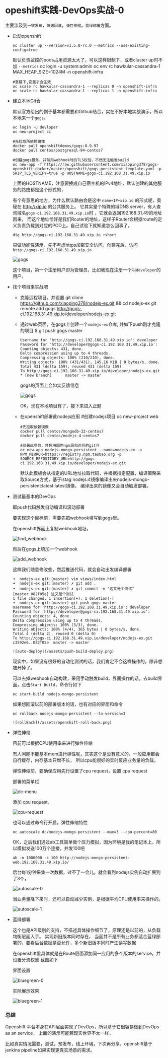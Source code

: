 # opeshift实践-DevOps实战-0

主要涉及到``一键发布``，``快速回滚``，``弹性伸缩``，``蓝绿部署``方面。


- 启动openshift

      oc cluster up --version=v1.5.0-rc.0 --metrics --use-existing-config=true

    默认负责监控的pods占用资源太大了，可以这样限制下，或者cluster up时不加 ``--metrics``
      oc login -u system:admin
      oc env rc hawkular-cassandra-1 MAX_HEAP_SIZE=1024M -n openshift-infra

      #重建下,变量才会生效
      oc scale rc hawkular-cassandra-1 --replicas 0 -n openshift-infra
      oc scale rc hawkular-cassandra-1 --replicas 1 -n openshift-infra

- 建立本地Git仓

  默认官方给出的例子基本都需要和Github结合，实在不好本地实战演示，所以本地来一个``gogs``。

      oc login -u devloper
      oc new-project ci

      #先拉取所依赖镜像
      docker pull openshiftdemos/gogs:0.9.97
      docker pull centos/postgresql-94-centos7

      #创建gogs服务，并禁用webhook时的TLS校验，不然无法触发build
      oc new-app -f https://raw.githubusercontent.com/xiaoping378/gogs-openshift-docker/master/openshift/gogs-persistent-template.yaml -p SKIP_TLS_VERIFY=true -p HOSTNAME=gogs-ci.192.168.31.49.xip.io

  上面的HOSTNAME，注意要换成自己宿主机的IPv4地址，默认创建的其他服务的路由都是这个形式的，

  有个有意思的地方，为什么默认路由会是这中 ``name+IP+xip.io`` 的形式呢，奥秘在 http://xip.io 的公共服务上。
  它其实是个特殊的域DNS server，有人查询域名``gogs-ci.192.168.31.49.xip.io``时 ，它就会返回192.168.31.49的地址回来，
  而这个地址恰好是我们Router的地址，这样子Router会根据route的定义负责负载到对应的POD上。自己试验下就知道怎么回事了。

      dig http://gogs-ci.192.168.31.49.xip.io +short

  只做功能性演示，先不考虑https加密安全访问，创建完后，访问``http://gogs-ci.192.168.31.49.xip.io``

  ![gogs](/assets/openshift-gogs.png)

  这个项目，第一个注册用户即为管理员，比如我现在注册一个叫``developer``的用户。

- 找个项目来实战吧

    - 克隆远程项目，并设置
          git clone https://github.com/xiaoping378/nodejs-ex.git && cd nodejs-ex
          git remote add gogs http://gogs-ci.192.168.31.49.xip.io/developer/nodejs-ex.git

    - 通过web页面，在gogs上创建一个``nodejs-ex``仓库, 并如下push刚才克隆的项目
          $ git push gogs master

          Username for 'http://gogs-ci.192.168.31.49.xip.io': developer
          Password for 'http://developer@gogs-ci.192.168.31.49.xip.io':
          Counting objects: 431, done.
          Delta compression using up to 4 threads.
          Compressing objects: 100% (210/210), done.
          Writing objects: 100% (431/431), 145.16 KiB | 0 bytes/s, done.
          Total 431 (delta 159), reused 431 (delta 159)
          To http://gogs-ci.192.168.31.49.xip.io/developer/nodejs-ex.git
          * [new branch]      master -> master

      gogs的页面上会如实反馈信息

      ![gogs](/assets/gogs-create-push.png)

      OK，现在本地项目有了，接下来进入正题

    - 在openshift部署此nodejs应用
          #创建nodejs项目
          oc new-project web

          #先拉取依赖镜像
          docker pull centos/mongodb-32-centos7
          docker pull centos/nodejs-4-centos7

          #部署此项目，并启用国内npm源和对应的git仓
          oc new-app nodejs-mongo-persistent --name=nodejs-ex -p NPM_MIRROR=https://registry.npm.taobao.org -p SOURCE_REPOSITORY_URL=http://gogs-ci.192.168.31.49.xip.io/developer/nodejs-ex.git

        默认此模板会从指定的URL地址拉取代码，并根据指定配置，编译策略采取Source方式，基于istag nodejs:4镜像编译出来nodejs-mongo-persistent:latest:latest镜像，
        编译出来的镜像又会自动触发部署。


- 测试最基本的DevOps

  即push代码触发自动编译和滚动部署

  要实现这个目标前，需要先把webhook填写到gogs里。

  在openshift界面上复制webhook地址，

  ![find_webhook](/assets/openshift-github-webhook.png)

  然后在gogs上填加一个webhook

  ![add_webhook](/assets/openshift-gogs-webhook.png)


  这样我们随意修改些，然后推送代码，就会自动出发编译部署

      ➜  nodejs-ex git:(master) vim views/index.html        
      ➜  nodejs-ex git:(master) ✗ git add .
      ➜  nodejs-ex git:(master) ✗ git commit -m "这又是个测试"
      [master 082f05e] 这又是个测试
      1 file changed, 1 insertion(+), 1 deletion(-)
      ➜  nodejs-ex git:(master) git push gogs master
      Username for 'http://gogs-ci.192.168.31.49.xip.io': developer
      Password for 'http://developer@gogs-ci.192.168.31.49.xip.io':
      Counting objects: 4, done.
      Delta compression using up to 4 threads.
      Compressing objects: 100% (3/3), done.
      Writing objects: 100% (4/4), 365 bytes | 0 bytes/s, done.
      Total 4 (delta 2), reused 0 (delta 0)
      To http://gogs-ci.192.168.31.49.xip.io/developer/nodejs-ex.git
      c3592e6..082f05e  master -> master

      ![auto-deploy](/assets/push-build-deploy.png)

  现实中，如果没有很好的自动化测试的话，我们肯定不会这样操作的，除非想被开掉了。

  可以去掉webhook自动构建，采用手动触发build，界面操作的话，去build界面，点击``Start Build``，命令行如下

      oc start-build nodejs-mongo-persistent

  如果想回滚以前的部署版本的话，也有对应的界面和命令

      oc rollback nodejs-mongo-persistent --to-version=3

      ![rollBack](/assets/openshift-roll-back.png)

- 弹性伸缩

  目前可以根据CPU使用率来进行弹性伸缩

  有人问能不能基本mem进行弹性呢，其实这个是没有意义的，一般应用都会自行缓存，内存基本只增不长， 所以cpu能很好的实时反应业务量的负载。

  弹性伸缩前，要确保应用先行设置了cpu request，设置 cpu request

  部署的菜单栏

  ![dc-menu](/assets/openshift-dc-menu.png)

  添加 cpu request.

  ![cpu-request](/assets/openshift-cpu-request.png)

  也可以通过命令行开启，弹性伸缩特性

      oc autoscale dc/nodejs-mongo-persistent --max=3 --cpu-percent=80

  OK，之后我们通过ab工具简单做个压力模拟，因为环境是我的笔记本上，所以模拟发送100万个连接，并发100吧

      ab -n 1000000 -c 100 http://nodejs-mongo-persistent-web.192.168.31.49.xip.io/

  后台每1分钟采集一次数据，过不了一会儿，就会看到nodejs实例自动扩展到了3个，

  ![autoscale-0](/assets/openshift-autoscale-0.png)

  当业务量降下来时，还可以自动减少实例，是根据平均CPU使用率来操作的。

  ![autoscale-1](/assets/openshift-autoscale-1.png)


- 蓝绿部署

  这个也是API级别的支持，不描述具体操作细节了，原理还是以前的，从负载均衡层面入手。 实现新旧版本同时存在，
  当面并不是所有业务都适合蓝绿部署的，要看后台数据是否允许，多个新旧版本同时产生读写数据

  在openshift里具体就是在Route层面添加同一应用的多个版本的service，并设置分流权重
  截图如下

  界面设置

  ![bluegreen-0](/assets/openshift-blue-green-0.png)

  实际展示效果

  ![bluegreen-1](/assets/openshift-blue-green-1.png)



### 总结

Openshift 平台本身在API层面实现了DevOps，所以基于它很容易做到DevOps as an service， 上面的演示可能若现实世界不太一样，

比如真实情况需要，测试，预发布，线上环境，下次再分享，openshift基于jenkins pipeline如果实现更真实场景的需求。
